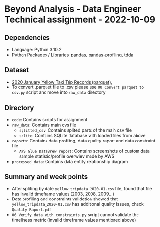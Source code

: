 # Beyond Analysis - Data Engineer Technical assignment - 2022-10-09
 
## Dependencies
- Language: Python 3.10.2
- Python Packages / Libraries: pandas, pandas-profiling, tdda

## Dataset
- [2020 January Yellow Taxi Trip Records (parquet).](https://d37ci6vzurychx.cloudfront.net/trip-data/yellow_tripdata_2020-01.parquet)
- To convert .parquet file to .csv please use `00 Convert parquet to csv.py` script and move into `raw_data` directory

## Directory
- `code`: Contains scripts for assignment
- `raw_data`: Contains main cvs file
   - `splitted_csv`: Contains splited parts of the main csv file
   - `sqlite`: Contains SQLite database with loaded files from above
- `reports`: Contains data profiling, data quality raport and data constraint file
   - `AWS Glue DataBrew report`: Contains screenshots of custom data sample statistic/profile overwiev made by AWS
- `processed_data`: Contains data entity relationship diagram

## Summary and week points
- After spliting by date `yellow_tripdata_2020-01.csv` file, found that file has invalid timeframe values (2003, 2008, 2009...) 
- Data profiling and constraints validation showed that `yellow_tripdata_2020-01.csv` has additional quality issues, check `Quality Raport.pdf` 
- `06 Verify data with constraints.py` script cannot validate the timeliness metric (invalid timeframe values mentioned above)

